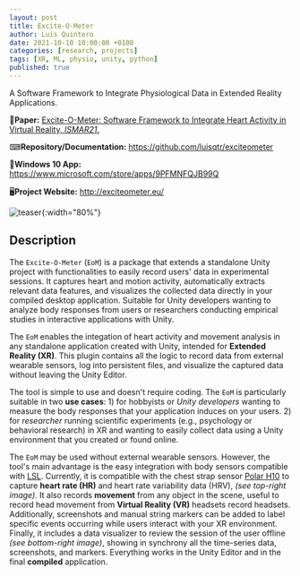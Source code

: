 ```yaml
---
layout: post
title: Excite-O-Meter
author: Luis Quintero
date: 2021-10-10 10:00:00 +0100
categories: [research, projects]
tags: [XR, ML, physio, unity, python]
published: true
---
```


<!-- <img src="{{site.baseurl}}/assets/img/portfolio/EoM.png" width="10%"> -->

A Software Framework to Integrate Physiological Data in Extended Reality Applications.

📃**Paper:** [Excite-O-Meter: Software Framework to Integrate Heart Activity in Virtual Reality, *ISMAR21*.](https://doi.org/10.1109/ISMAR52148.2021.00052)

⌨**Repository/Documentation:** <https://github.com/luisqtr/exciteometer>

📱**Windows 10 App:** <https://www.microsoft.com/store/apps/9PFMNFQJB99Q>

🖥**Project Website:** <http://exciteometer.eu/>

<!-- <img src="{{site.baseurl}}/assets/img/portfolio/EoM/architecture.jpg" width="80%"> -->

![teaser]({{site.baseurl}}/assets/img/portfolio/EoM/eom_teaser_github_banner.jpg){:width="80%"}

## Description

The `Excite-O-Meter` (`EoM`) is a package that extends a standalone Unity project with functionalities to easily record users' data in experimental sessions. It captures heart and motion activity, automatically extracts relevant data features, and visualizes the collected data directly in your compiled desktop application. Suitable for Unity developers wanting to analyze body responses from users or researchers conducting empirical studies in interactive applications with Unity.

The `EoM` enables the integation of heart activity and movement analysis in any standalone application created with Unity, intended for **Extended Reality (XR)**. This plugin contains all the logic to record data from external wearable sensors, log into persistent files, and visualize the captured data without leaving the Unity Editor. 

The tool is simple to use and doesn't require coding. The `EoM` is particularly suitable in two **use cases**: 1) for hobbyists or *Unity developers* wanting to measure the body responses that your application induces on your users. 2) for *researcher* running scientific experiments (e.g., psychology or behavioral research) in XR and wanting to easily collect data using a Unity environment that you created or found online.

The `EoM` may be used without external wearable sensors. However, the tool's main advantage is the easy integration with body sensors compatible with [LSL](https://github.com/sccn/labstreaminglayer). Currently, it is compatible with the chest strap sensor [Polar H10](https://www.polar.com/us-en/products/accessories/h10_heart_rate_sensor) to capture **heart rate (HR)** and heart rate variability data (HRV), *(see top-right image)*. It also records **movement** from any object in the scene, useful to record head movement from **Virtual Reality (VR)** headsets record headsets. Additionally, screenshots and manual string markers can be added to label specific events occurring while users interact with your XR environment. Finally, it includes a data visualizer to review the session of the user offline *(see bottom-right image)*, showing in synchrony all the time-series data, screenshots, and markers. Everything works in the Unity Editor and in the final **compiled** application.

